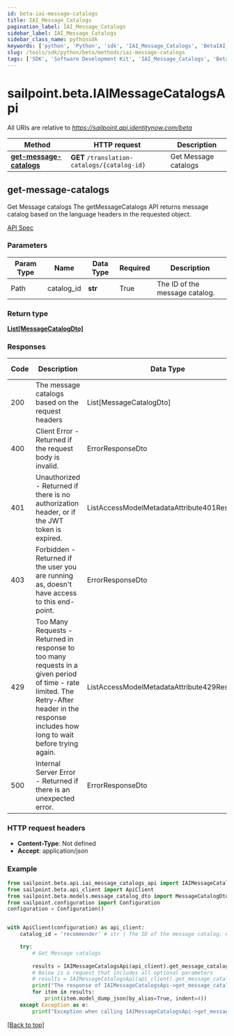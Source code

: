 ```yaml
---
id: beta-iai-message-catalogs
title: IAI_Message_Catalogs
pagination_label: IAI_Message_Catalogs
sidebar_label: IAI_Message_Catalogs
sidebar_class_name: pythonsdk
keywords: ['python', 'Python', 'sdk', 'IAI_Message_Catalogs', 'BetaIAI_Message_Catalogs'] 
slug: /tools/sdk/python/beta/methods/iai-message-catalogs
tags: ['SDK', 'Software Development Kit', 'IAI_Message_Catalogs', 'BetaIAI_Message_Catalogs']
---
```


# sailpoint.beta.IAIMessageCatalogsApi
   
All URIs are relative to *https://sailpoint.api.identitynow.com/beta*

Method | HTTP request | Description
------------- | ------------- | -------------
[**get-message-catalogs**](#get-message-catalogs) | **GET** `/translation-catalogs/{catalog-id}` | Get Message catalogs


## get-message-catalogs
Get Message catalogs
The getMessageCatalogs API returns message catalog based on the language headers in the requested object.

[API Spec](https://developer.sailpoint.com/docs/api/beta/get-message-catalogs)

### Parameters 

Param Type | Name | Data Type | Required  | Description
------------- | ------------- | ------------- | ------------- | ------------- 
Path   | catalog_id | **str** | True  | The ID of the message catalog.

### Return type
[**List[MessageCatalogDto]**](../models/message-catalog-dto)

### Responses
Code | Description  | Data Type | Response headers |
------------- | ------------- | ------------- |------------------|
200 | The message catalogs based on the request headers | List[MessageCatalogDto] |  -  |
400 | Client Error - Returned if the request body is invalid. | ErrorResponseDto |  -  |
401 | Unauthorized - Returned if there is no authorization header, or if the JWT token is expired. | ListAccessModelMetadataAttribute401Response |  -  |
403 | Forbidden - Returned if the user you are running as, doesn&#39;t have access to this end-point. | ErrorResponseDto |  -  |
429 | Too Many Requests - Returned in response to too many requests in a given period of time - rate limited. The Retry-After header in the response includes how long to wait before trying again. | ListAccessModelMetadataAttribute429Response |  -  |
500 | Internal Server Error - Returned if there is an unexpected error. | ErrorResponseDto |  -  |

### HTTP request headers
 - **Content-Type**: Not defined
 - **Accept**: application/json

### Example

```python
from sailpoint.beta.api.iai_message_catalogs_api import IAIMessageCatalogsApi
from sailpoint.beta.api_client import ApiClient
from sailpoint.beta.models.message_catalog_dto import MessageCatalogDto
from sailpoint.configuration import Configuration
configuration = Configuration()


with ApiClient(configuration) as api_client:
    catalog_id = 'recommender' # str | The ID of the message catalog. # str | The ID of the message catalog.

    try:
        # Get Message catalogs
        
        results = IAIMessageCatalogsApi(api_client).get_message_catalogs(catalog_id=catalog_id)
        # Below is a request that includes all optional parameters
        # results = IAIMessageCatalogsApi(api_client).get_message_catalogs(catalog_id)
        print("The response of IAIMessageCatalogsApi->get_message_catalogs:\n")
        for item in results:
            print(item.model_dump_json(by_alias=True, indent=4))
    except Exception as e:
        print("Exception when calling IAIMessageCatalogsApi->get_message_catalogs: %s\n" % e)
```



[[Back to top]](#) 




